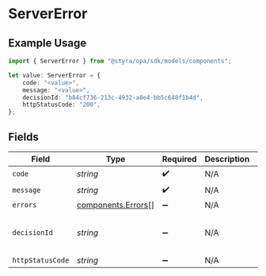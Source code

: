 # ServerError

## Example Usage

```typescript
import { ServerError } from "@styra/opa/sdk/models/components";

let value: ServerError = {
    code: "<value>",
    message: "<value>",
    decisionId: "b84cf736-213c-4932-a8e4-bb5c648f1b4d",
    httpStatusCode: "200",
};
```

## Fields

| Field                                                           | Type                                                            | Required                                                        | Description                                                     | Example                                                         |
| --------------------------------------------------------------- | --------------------------------------------------------------- | --------------------------------------------------------------- | --------------------------------------------------------------- | --------------------------------------------------------------- |
| `code`                                                          | *string*                                                        | :heavy_check_mark:                                              | N/A                                                             |                                                                 |
| `message`                                                       | *string*                                                        | :heavy_check_mark:                                              | N/A                                                             |                                                                 |
| `errors`                                                        | [components.Errors](../../../sdk/models/components/errors.md)[] | :heavy_minus_sign:                                              | N/A                                                             |                                                                 |
| `decisionId`                                                    | *string*                                                        | :heavy_minus_sign:                                              | N/A                                                             | b84cf736-213c-4932-a8e4-bb5c648f1b4d                            |
| `httpStatusCode`                                                | *string*                                                        | :heavy_minus_sign:                                              | N/A                                                             | 200                                                             |